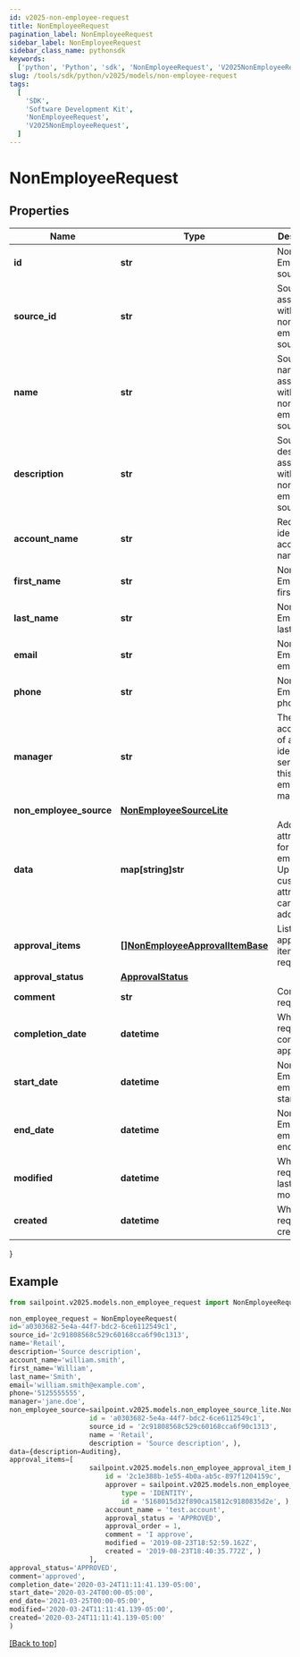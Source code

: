 ```yaml
---
id: v2025-non-employee-request
title: NonEmployeeRequest
pagination_label: NonEmployeeRequest
sidebar_label: NonEmployeeRequest
sidebar_class_name: pythonsdk
keywords:
  ['python', 'Python', 'sdk', 'NonEmployeeRequest', 'V2025NonEmployeeRequest']
slug: /tools/sdk/python/v2025/models/non-employee-request
tags:
  [
    'SDK',
    'Software Development Kit',
    'NonEmployeeRequest',
    'V2025NonEmployeeRequest',
  ]
---
```


# NonEmployeeRequest

## Properties

| Name | Type | Description | Notes |
| --- | --- | --- | --- |
| **id** | **str** | Non-Employee source id. | [optional] |
| **source_id** | **str** | Source Id associated with this non-employee source. | [optional] |
| **name** | **str** | Source name associated with this non-employee source. | [optional] |
| **description** | **str** | Source description associated with this non-employee source. | [optional] |
| **account_name** | **str** | Requested identity account name. | [optional] |
| **first_name** | **str** | Non-Employee's first name. | [optional] |
| **last_name** | **str** | Non-Employee's last name. | [optional] |
| **email** | **str** | Non-Employee's email. | [optional] |
| **phone** | **str** | Non-Employee's phone. | [optional] |
| **manager** | **str** | The account ID of a valid identity to serve as this non-employee's manager. | [optional] |
| **non_employee_source** | [**NonEmployeeSourceLite**](non-employee-source-lite) |  | [optional] |
| **data** | **map[string]str** | Additional attributes for a non-employee. Up to 10 custom attributes can be added. | [optional] |
| **approval_items** | [**[]NonEmployeeApprovalItemBase**](non-employee-approval-item-base) | List of approval item for the request | [optional] |
| **approval_status** | [**ApprovalStatus**](approval-status) |  | [optional] |
| **comment** | **str** | Comment of requester | [optional] |
| **completion_date** | **datetime** | When the request was completely approved. | [optional] |
| **start_date** | **datetime** | Non-Employee employment start date. | [optional] |
| **end_date** | **datetime** | Non-Employee employment end date. | [optional] |
| **modified** | **datetime** | When the request was last modified. | [optional] |
| **created** | **datetime** | When the request was created. | [optional] |

}

## Example

```python
from sailpoint.v2025.models.non_employee_request import NonEmployeeRequest

non_employee_request = NonEmployeeRequest(
id='a0303682-5e4a-44f7-bdc2-6ce6112549c1',
source_id='2c91808568c529c60168cca6f90c1313',
name='Retail',
description='Source description',
account_name='william.smith',
first_name='William',
last_name='Smith',
email='william.smith@example.com',
phone='5125555555',
manager='jane.doe',
non_employee_source=sailpoint.v2025.models.non_employee_source_lite.NonEmployeeSourceLite(
                    id = 'a0303682-5e4a-44f7-bdc2-6ce6112549c1',
                    source_id = '2c91808568c529c60168cca6f90c1313',
                    name = 'Retail',
                    description = 'Source description', ),
data={description=Auditing},
approval_items=[
                    sailpoint.v2025.models.non_employee_approval_item_base.NonEmployeeApprovalItemBase(
                        id = '2c1e388b-1e55-4b0a-ab5c-897f1204159c',
                        approver = sailpoint.v2025.models.non_employee_identity_reference_with_id.NonEmployeeIdentityReferenceWithId(
                            type = 'IDENTITY',
                            id = '5168015d32f890ca15812c9180835d2e', ),
                        account_name = 'test.account',
                        approval_status = 'APPROVED',
                        approval_order = 1,
                        comment = 'I approve',
                        modified = '2019-08-23T18:52:59.162Z',
                        created = '2019-08-23T18:40:35.772Z', )
                    ],
approval_status='APPROVED',
comment='approved',
completion_date='2020-03-24T11:11:41.139-05:00',
start_date='2020-03-24T00:00-05:00',
end_date='2021-03-25T00:00-05:00',
modified='2020-03-24T11:11:41.139-05:00',
created='2020-03-24T11:11:41.139-05:00'
)

```

[[Back to top]](#)
